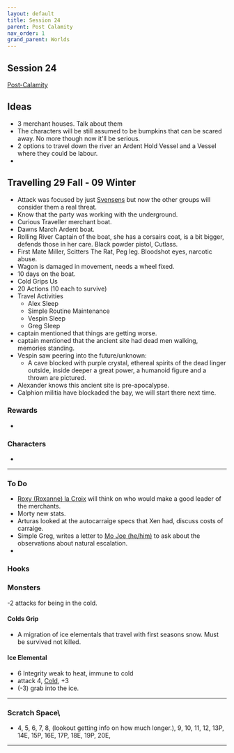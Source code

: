 ```yaml
---
layout: default
title: Session 24
parent: Post Calamity
nav_order: 1
grand_parent: Worlds
---
```

## Session 24
[Post-Calamity](Post-Calamity)

## Ideas
* 3 merchant houses. Talk about them
* The characters will be still assumed to be bumpkins that can be scared away. No more though now it'll be serious. 
* 2 options to travel down the river an Ardent Hold Vessel and a Vessel where they could be labour.
* 
## Travelling 29 Fall - 09 Winter
* Attack was focused by just [Svensens](Game/Worlds/Post-Calamity/Verdantholm#Svensens) but now the other groups will consider them a real threat.
* Know that the party was working with the underground. 
* Curious Traveller merchant boat.
* Dawns March Ardent boat.
* Rolling River Captain of the boat, she has a corsairs coat, is a bit bigger, defends those in her care. Black powder pistol, Cutlass.
* First Mate Miller, Scitters The Rat, Peg leg. Bloodshot eyes, narcotic abuse.
* Wagon is damaged in movement, needs a wheel fixed.
* 10 days on the boat. 
* Cold Grips Us
* 20 Actions (10 each to survive)
* Travel Activities
	* Alex Sleep
	* Simple Routine Maintenance
	* Vespin Sleep
	* Greg Sleep
* captain mentioned that things are getting worse.
* captain mentioned that the ancient site had dead men walking, memories standing.
* Vespin saw peering into the future/unknown:
	* A cave blocked with purple crystal, ethereal spirits of the dead linger outside, inside deeper a great power, a humanoid figure and a thrown are pictured.
* Alexander knows this ancient site is pre-apocalypse.
* Calphion militia have blockaded the bay, we will start there next time. 



### Rewards
* 
### Characters
* 
 ---

### To Do

* [Roxy (Roxanne) la Croix](Game/Worlds/Post-Calamity/Verdantholm#Roxy%20(Roxanne)%20la%20Croix) will think on who would make a good leader of the merchants.
* Morty new stats.
* Arturas looked at the autocarraige specs that Xen had, discuss costs of carraige.
* Simple Greg, writes a letter to [Mo Joe (he/him)](Game/Worlds/Post-Calamity/Verdantholm.md#Mo%20Joe%20(he/him)) to ask about the observations about natural escalation.
* 

### Hooks

### Monsters

-2 attacks for being in the cold.

#### Colds Grip
* A migration of ice elementals that travel with first seasons snow. Must be survived not killed.

#### Ice Elemental
* 6 Integrity weak to heat, immune to cold
* attack 4, [Cold](Game/Core/Injury.md#Cold), +3
* (-3) grab into the ice.






---

### Scratch Space\
* 4, 5, 6, 7, 8, (lookout getting info on how much longer.), 9, 10, 11, 12, 13P, 14E, 15P, 16E, 17P, 18E, 19P, 20E, 








---